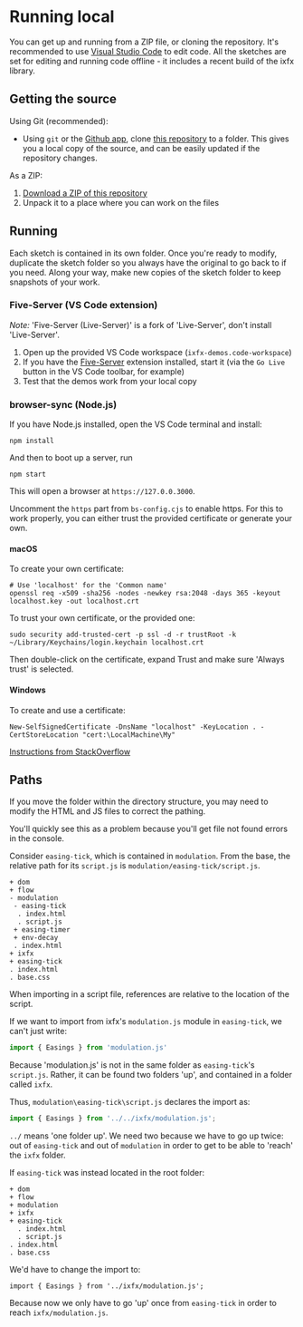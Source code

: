 # Running local

You can get up and running from a ZIP file, or cloning the repository. It's recommended to use [Visual Studio Code](https://code.visualstudio.com) to edit code. All the sketches are set for editing and running code offline - it includes a recent build of the ixfx library.

## Getting the source

Using Git (recommended):

* Using `git` or the [Github app](https://desktop.github.com), clone [this repository](https://github.com/ClintH/ixfx-demos.git) to a folder. This gives you a local copy of the source, and can be easily updated if the repository changes.

As a ZIP:

1. [Download a ZIP of this repository](https://github.com/ClintH/ixfx-demos/archive/refs/heads/main.zip)
2. Unpack it to a place where you can work on the files

## Running

Each sketch is contained in its own folder. Once you're ready to modify, duplicate the sketch folder so you always have the original to go back to if you need. Along your way, make new copies of the sketch folder to keep snapshots of your work.

### Five-Server (VS Code extension)

_Note:_ 'Five-Server (Live-Server)' is a fork of 'Live-Server', don't install 'Live-Server'.

1. Open up the provided VS Code workspace (`ixfx-demos.code-workspace`)
2. If you have the [Five-Server](https://marketplace.visualstudio.com/items?itemName=yandeu.five-server) extension installed, start it (via the `Go Live` button in the VS Code toolbar, for example)
3. Test that the demos work from your local copy


### browser-sync (Node.js)

If you have Node.js installed, open the VS Code terminal and install:

```
npm install
```

And then to boot up a server, run 

```
npm start
```

This will open a browser at `https://127.0.0.3000`. 

Uncomment the `https` part from `bs-config.cjs` to enable https. For this to work properly, you can either trust the provided certificate or generate your own.

#### macOS

To create your own certificate:

```
# Use 'localhost' for the 'Common name'
openssl req -x509 -sha256 -nodes -newkey rsa:2048 -days 365 -keyout localhost.key -out localhost.crt
```

To trust your own certificate, or the provided one:

```
sudo security add-trusted-cert -p ssl -d -r trustRoot -k ~/Library/Keychains/login.keychain localhost.crt
```

Then double-click on the certificate, expand Trust and make sure 'Always trust' is selected.

#### Windows

To create and use a certificate:

```
New-SelfSignedCertificate -DnsName "localhost" -KeyLocation . -CertStoreLocation "cert:\LocalMachine\My"
```

[Instructions from StackOverflow](https://stackoverflow.com/questions/8169999/how-can-i-create-a-self-signed-cert-for-localhost)

## Paths

If you move the folder within the directory structure, you may need to modify the HTML and JS files to correct the pathing.

You'll quickly see this as a problem because you'll get file not found errors in the console.

Consider `easing-tick`, which is contained in `modulation`. From the base, the relative path for its `script.js` is `modulation/easing-tick/script.js`.

```
+ dom
+ flow
- modulation
 - easing-tick
  . index.html
  . script.js
 + easing-timer
 + env-decay
 . index.html
+ ixfx
+ easing-tick
. index.html
. base.css
```

When importing in a script file, references are relative to the location of the script. 

If we want to import from ixfx's `modulation.js` module in `easing-tick`, we can't just write:

```js
import { Easings } from 'modulation.js'
```

Because 'modulation.js' is not in the same folder as `easing-tick`'s `script.js`. Rather, it can be found two folders 'up', and contained in a folder called `ixfx`.

Thus, `modulation\easing-tick\script.js` declares the import as:

```js
import { Easings } from '../../ixfx/modulation.js';
```

`../` means 'one folder up'. We need two because we have to go up twice: out of `easing-tick` and out of `modulation` in order to get to be able to 'reach' the `ixfx` folder.

If `easing-tick` was instead located in the root folder:

```
+ dom
+ flow
+ modulation
+ ixfx
+ easing-tick
  . index.html
  . script.js
. index.html
. base.css
```

We'd have to change the import to:

```
import { Easings } from '../ixfx/modulation.js';
```

Because now we only have to go 'up' once from `easing-tick` in order to reach `ixfx/modulation.js`. 
